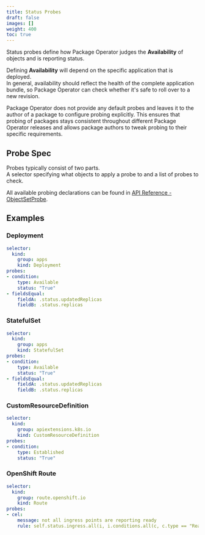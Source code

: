```yaml
---
title: Status Probes
draft: false
images: []
weight: 400
toc: true
---
```


Status probes define how Package Operator judges the
**Availability** of objects and is reporting status.

Defining **Availability** will depend on the specific application that is deployed.\
In general, availability should reflect the health of the complete application bundle,
so Package Operator can check whether it's safe to roll over to a new revision.

Package Operator does not provide any default probes and leaves it to the author
of a package to configure probing explicitly. This ensures that probing of packages
stays consistent throughout different Package Operator releases and allows package
authors to tweak probing to their specific requirements.

## Probe Spec

Probes typically consist of two parts.\
A selector specifying what objects to apply a probe to and a list of probes to check.

All available probing declarations can be found in [API Reference - ObjectSetProbe](/docs/api_reference/package-operator-api#objectsetprobe).

## Examples

### Deployment

```yaml
selector:
  kind:
    group: apps
    kind: Deployment
probes:
- condition:
    type: Available
    status: "True"
- fieldsEqual:
    fieldA: .status.updatedReplicas
    fieldB: .status.replicas
```

### StatefulSet

```yaml
selector:
  kind:
    group: apps
    kind: StatefulSet
probes:
- condition:
    type: Available
    status: "True"
- fieldsEqual:
    fieldA: .status.updatedReplicas
    fieldB: .status.replicas
```

### CustomResourceDefinition

```yaml
selector:
  kind:
    group: apiextensions.k8s.io
    kind: CustomResourceDefinition
probes:
- condition:
    type: Established
    status: "True"
```

### OpenShift Route

```yaml
selector:
  kind:
    group: route.openshift.io
    kind: Route
probes:
- cel:
    message: not all ingress points are reporting ready
    rule: self.status.ingress.all(i, i.conditions.all(c, c.type == "Ready" && c.status == "True"))
```
